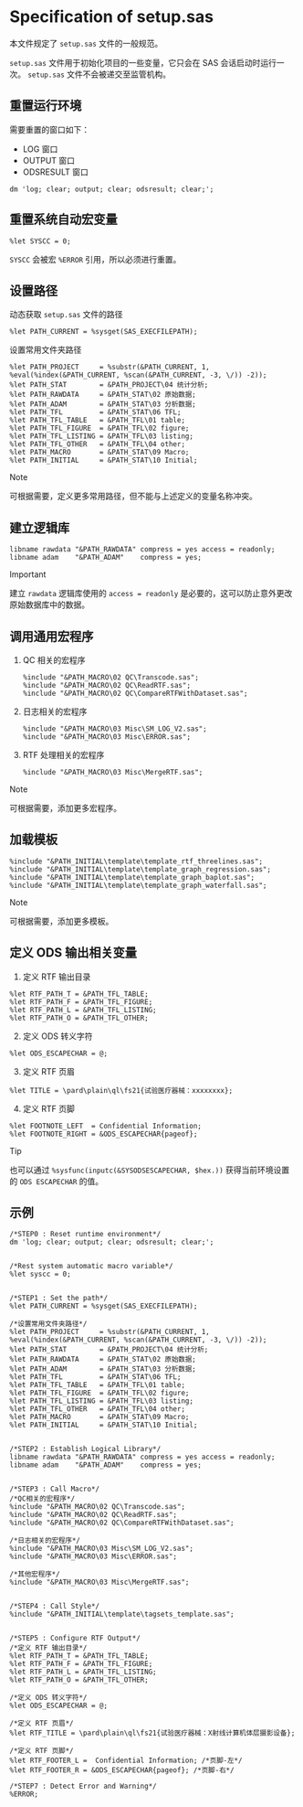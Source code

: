# Specification of setup.sas

本文件规定了 `setup.sas` 文件的一般规范。

`setup.sas` 文件用于初始化项目的一些变量，它只会在 SAS 会话启动时运行一次。
`setup.sas` 文件不会被递交至监管机构。

## 重置运行环境

需要重置的窗口如下：

- LOG 窗口
- OUTPUT 窗口
- ODSRESULT 窗口

```sas
dm 'log; clear; output; clear; odsresult; clear;';
```

## 重置系统自动宏变量

```sas
%let SYSCC = 0;
```

`SYSCC` 会被宏 `%ERROR` 引用，所以必须进行重置。

## 设置路径

动态获取 `setup.sas` 文件的路径

```sas
%let PATH_CURRENT = %sysget(SAS_EXECFILEPATH);
```

设置常用文件夹路径

```sas
%let PATH_PROJECT     = %substr(&PATH_CURRENT, 1, %eval(%index(&PATH_CURRENT, %scan(&PATH_CURRENT, -3, \/)) -2));
%let PATH_STAT        = &PATH_PROJECT\04 统计分析;
%let PATH_RAWDATA     = &PATH_STAT\02 原始数据;
%let PATH_ADAM        = &PATH_STAT\03 分析数据;
%let PATH_TFL         = &PATH_STAT\06 TFL;
%let PATH_TFL_TABLE   = &PATH_TFL\01 table;
%let PATH_TFL_FIGURE  = &PATH_TFL\02 figure;
%let PATH_TFL_LISTING = &PATH_TFL\03 listing;
%let PATH_TFL_OTHER   = &PATH_TFL\04 other;
%let PATH_MACRO       = &PATH_STAT\09 Macro;
%let PATH_INITIAL     = &PATH_STAT\10 Initial;
```

> [!NOTE]
>
> 可根据需要，定义更多常用路径，但不能与上述定义的变量名称冲突。

## 建立逻辑库

```sas
libname rawdata "&PATH_RAWDATA" compress = yes access = readonly;
libname adam    "&PATH_ADAM"    compress = yes;
```

> [!IMPORTANT]
> 建立 `rawdata` 逻辑库使用的 `access = readonly` 是必要的，这可以防止意外更改原始数据库中的数据。

## 调用通用宏程序

1. QC 相关的宏程序

   ```sas
   %include "&PATH_MACRO\02 QC\Transcode.sas";
   %include "&PATH_MACRO\02 QC\ReadRTF.sas";
   %include "&PATH_MACRO\02 QC\CompareRTFWithDataset.sas";
   ```

2. 日志相关的宏程序

   ```sas
   %include "&PATH_MACRO\03 Misc\SM_LOG_V2.sas";
   %include "&PATH_MACRO\03 Misc\ERROR.sas";
   ```

3. RTF 处理相关的宏程序

   ```sas
   %include "&PATH_MACRO\03 Misc\MergeRTF.sas";
   ```

> [!NOTE]
>
> 可根据需要，添加更多宏程序。

## 加载模板

```sas
%include "&PATH_INITIAL\template\template_rtf_threelines.sas";
%include "&PATH_INITIAL\template\template_graph_regression.sas";
%include "&PATH_INITIAL\template\template_graph_baplot.sas";
%include "&PATH_INITIAL\template\template_graph_waterfall.sas";
```

> [!NOTE]
> 可根据需要，添加更多模板。

## 定义 ODS 输出相关变量

1. 定义 RTF 输出目录

```sas
%let RTF_PATH_T = &PATH_TFL_TABLE;
%let RTF_PATH_F = &PATH_TFL_FIGURE;
%let RTF_PATH_L = &PATH_TFL_LISTING;
%let RTF_PATH_O = &PATH_TFL_OTHER;
```

2. 定义 ODS 转义字符

```sas
%let ODS_ESCAPECHAR = @;
```

3. 定义 RTF 页眉

```sas
%let TITLE = \pard\plain\ql\fs21{试验医疗器械：xxxxxxxx};
```

4. 定义 RTF 页脚

```sas
%let FOOTNOTE_LEFT  = Confidential Information;
%let FOOTNOTE_RIGHT = &ODS_ESCAPECHAR{pageof};
```

> [!TIP]
>
> 也可以通过 `%sysfunc(inputc(&SYSODSESCAPECHAR, $hex.))` 获得当前环境设置的 `ODS ESCAPECHAR` 的值。

## 示例

```sas
/*STEP0 : Reset runtime environment*/
dm 'log; clear; output; clear; odsresult; clear;';


/*Rest system automatic macro variable*/
%let syscc = 0;


/*STEP1 : Set the path*/
%let PATH_CURRENT = %sysget(SAS_EXECFILEPATH);

/*设置常用文件夹路径*/
%let PATH_PROJECT     = %substr(&PATH_CURRENT, 1, %eval(%index(&PATH_CURRENT, %scan(&PATH_CURRENT, -3, \/)) -2));
%let PATH_STAT        = &PATH_PROJECT\04 统计分析;
%let PATH_RAWDATA     = &PATH_STAT\02 原始数据;
%let PATH_ADAM        = &PATH_STAT\03 分析数据;
%let PATH_TFL         = &PATH_STAT\06 TFL;
%let PATH_TFL_TABLE   = &PATH_TFL\01 table;
%let PATH_TFL_FIGURE  = &PATH_TFL\02 figure;
%let PATH_TFL_LISTING = &PATH_TFL\03 listing;
%let PATH_TFL_OTHER   = &PATH_TFL\04 other;
%let PATH_MACRO       = &PATH_STAT\09 Macro;
%let PATH_INITIAL     = &PATH_STAT\10 Initial;


/*STEP2 : Establish Logical Library*/
libname rawdata "&PATH_RAWDATA" compress = yes access = readonly;
libname adam    "&PATH_ADAM"    compress = yes;


/*STEP3 : Call Macro*/
/*QC相关的宏程序*/
%include "&PATH_MACRO\02 QC\Transcode.sas";
%include "&PATH_MACRO\02 QC\ReadRTF.sas";
%include "&PATH_MACRO\02 QC\CompareRTFWithDataset.sas";

/*日志相关的宏程序*/
%include "&PATH_MACRO\03 Misc\SM_LOG_V2.sas";
%include "&PATH_MACRO\03 Misc\ERROR.sas";

/*其他宏程序*/
%include "&PATH_MACRO\03 Misc\MergeRTF.sas";


/*STEP4 : Call Style*/
%include "&PATH_INITIAL\template\tagsets_template.sas";


/*STEP5 : Configure RTF Output*/
/*定义 RTF 输出目录*/
%let RTF_PATH_T = &PATH_TFL_TABLE;
%let RTF_PATH_F = &PATH_TFL_FIGURE;
%let RTF_PATH_L = &PATH_TFL_LISTING;
%let RTF_PATH_O = &PATH_TFL_OTHER;

/*定义 ODS 转义字符*/
%let ODS_ESCAPECHAR = @;

/*定义 RTF 页眉*/
%let RTF_TITLE = \pard\plain\ql\fs21{试验医疗器械：X射线计算机体层摄影设备};

/*定义 RTF 页脚*/
%let RTF_FOOTER_L =  Confidential Information; /*页脚-左*/
%let RTF_FOOTER_R = &ODS_ESCAPECHAR{pageof}; /*页脚-右*/

/*STEP7 : Detect Error and Warning*/
%ERROR;
```

